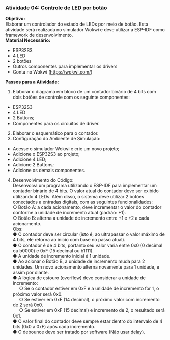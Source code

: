 ### Atividade 04: Controle de LED por botão
<b>Objetivo:</b><br>
Elaborar um controlador do estado de LEDs por meio de botão. Esta atividade será realizada no simulador Wokwi e deve utilizar a ESP-IDF como framework de desenvolvimento.<br>
<b>Material Necessário:</b><br>
- ESP32S3
- 4 LED
- 2 botões
- Outros componentes para implementar os drivers
- Conta no Wokwi (https://wokwi.com/)

<b>Passos para a Atividade:</b>
1. Elaborar o diagrama em bloco de um contador binário de 4 bits com dois botões de controle com os seguinte componentes:
- ESP32S3
- 4 LED
- 2 Buttons;
- Componentes para os circuitos de driver.
2. Elaborar o esquemático para o contador.
3. Configuração do Ambiente de Simulação:
- Acesse o simulador Wokwi e crie um novo projeto;
- Adicione o ESP32S3 ao projeto;
- Adicione 4 LED;
- Adicione 2 Buttons;
- Adicione os demais componentes.
4. Desenvolvimento do Código:<br>
Desenvolva um programa utilizando o ESP-IDF para implementar um contador binário de 4 bits. O valor atual do contador deve ser exibido utilizando 4 LEDs. Além disso, o sistema deve utilizar 2 botões conectados a entradas digitais, com as seguintes funcionalidades:<br>
○ Botão A: a cada acionamento, deve incrementar o valor do contador
conforme a unidade de incremento atual (padrão: +1).<br>
○ Botão B: alterna a unidade de incremento entre +1 e +2 a cada
acionamento.<br>
Obs:<br>
● O contador deve ser circular (isto é, ao ultrapassar o valor máximo de 4 bits,
ele retorna ao início com base no passo atual).<br>
● O contador é de 4 bits, portanto seu valor varia entre 0x0 (0 decimal ou b0000)
e 0xF (15 decimal ou b1111).<br>
● A unidade de incremento inicial é 1 unidade.<br>
● Ao acionar o Botão B, a unidade de incremento muda para 2 unidades. Um
novo acionamento alterna novamente para 1 unidade, e assim por diante.<br>
● A lógica de estouro (overflow) deve considerar a unidade de incremento:<br>
   &nbsp;&nbsp;&nbsp;&nbsp;  ○ Se o contador estiver em 0xF e a unidade de incremento for 1, o próximo
valor será 0x0.<br>
  &nbsp;&nbsp;&nbsp;&nbsp; ○ Se estiver em 0xE (14 decimal), o próximo valor com incremento de 2 será
0x0.<br>
  &nbsp;&nbsp;&nbsp;&nbsp; ○ Se estiver em 0xF (15 decimal) e incremento de 2, o resultado será 0x1.<br>
● O valor final do contador deve sempre estar dentro do intervalo de 4 bits (0x0
a 0xF) após cada incremento.<br>
● O debounce deve ser tratado por software (Não usar delay).
